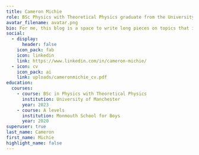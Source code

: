 ```yaml
---
title: Cameron Michie
role: BSc Physics with Theoretical Physics graduate from the University of Manchester
avatar_filename: avatar.png
bio: For me, this blog is a space to write long pieces on topics that interest me. The idea is that I will use maths make a model, then computationally generate some data using that model, and then use the data to create some interesting visuals.
social:
  - display:
      header: false
    icon_pack: fab
    icon: linkedin
    link: https://www.linkedin.com/in/cameron-michie/
  - icon: cv
    icon_pack: ai
    link: uploads/cameronmichie_cv.pdf
education:
  courses:
    - course: BSc in Physics with Theoretical Physics
      institution: University of Manchester
      year: 2023
    - course: A levels
      institution: Monmouth School for Boys
      year: 2020
superuser: true
last_name: Cameron
first_name: Michie
highlight_name: false
---
```


